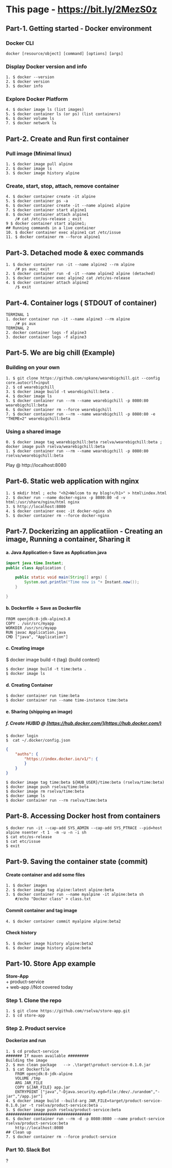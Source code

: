 # This page - https://bit.ly/2MezS0z
## Part-1. Getting started - Docker environment
### Docker CLI
```docker
docker [resource/object] [command] [options] [args]
```
### Display Docker version and info
```docker
1. $ docker --version
2. $ docker version
3. $ docker info
```
### Explore Docker Platform
```
4. $ docker image ls (list images)
5. $ docker container ls (or ps) (list containers)
6. $ docker volume ls
7. $ docker network ls 
```
## Part-2. Create and Run first container

### Pull image (Minimal linux)
```docker
1. $ docker image pull alpine
2. $ docker image ls
3. $ docker image history alpine
```
### Create, start, stop, attach, remove container
```docker
4. $ docker container create -it alpine 
5. $ docker container ps -a
6. $ docker container create -it --name alpine1 alpine
7. $ docker container start alpine1
8. $ docker container attach alpine1
	/# cat /etc/os-release ; exit
9 $ docker container start alpine1; 
## Running commands in a live container
10. $ docker container exec alpine1 cat /etc/issue 
11. $ docker container rm --force alpine1
```
## Part-3. Detached mode  & exec commands 
```
1. $ docker container run -it --name alpine2 --rm alpine
	/# ps aux; exit
2. $ docker container run -d -it --name alpine2 alpine (detached)
3. $ docker container exec alpine2 cat /etc/os-release
4. $ docker container attach alpine2
	/$ exit
``` 
## Part-4. Container logs ( STDOUT of container) 
```
TERMINAL 1
1. docker container run -it --name alpine3 --rm alpine
	/# ps aux
TERMINAL 2
2. docker container logs -f alpine3
3. docker container logs -f alpine3
```
## Part-5. We are big chill (Example)
### Building on your own
```
1. $ git clone https://github.com/spkane/wearebigchill.git --config core.autocrlf=input
2. $ cd wearebigchill
3. $ docker image build -t wearebigchill:beta .
4. $ docker image ls
5. $ docker container run --rm --name wearebigchill -p 8080:80  wearebigchill:beta
6. $ docker container rm --force wearebigchill
7. $ docker container run --rm --name wearebigchill -p 8080:80 -e "THEME=2" wearebigchill:beta
```
### Using a shared image 
```
0. $ docker image tag wearebigchill:beta rselva/wearebigchill:beta ; docker image push rselva/wearebigchill:beta 
1. $ docker container run --rm --name wearebigchill -p 8080:80 rselva/wearebigchill:beta
```
Play @ http://localhost:8080

## Part-6. Static web application with nginx
```
1. $ mkdir html ; echo "<h2>Welcom to my blog!</h1>" > html\index.html
2. $ docker run --name docker-nginx -p 8080:80 -d -v html:/usr/share/nginx/html nginx
3. $ http://localhost:8080
4. $ docker container exec -it docker-nginx sh 
5. $ docker container rm --force docker-nginx
```

## Part-7. Dockerizing an applicatiion - Creating an image, Running a container, Sharing it
#### a. Java Application-> Save as Application.java
```java
import java.time.Instant;
public class Application {

	public static void main(String[] args) {
		System.out.println("Time now is "+ Instant.now());
	}
	
}
```
#### b. Dockerfile  -> Save as Dockerfile
```
FROM openjdk:8-jdk-alpine3.8
COPY . /usr/src/myapp
WORKDIR /usr/src/myapp
RUN javac Application.java
CMD ["java", "Application"]
```

#### c. Creating image 
$ docker image build -t {tag} {build context}
```
$ docker image build -t time:beta .
$ docker image ls
```
#### d. Creating Container
```
$ docker container run time:beta
$ docker container run --name time-instance time:beta
```
#### e. Sharing (shipping an image)
##### f. Create HUBID @ [https://hub.docker.com/](https://hub.docker.com/)
```
$ docker login
$  cat ~/.docker/config.json
```
```json
{
    "auths": {
        "https://index.docker.io/v1/": {
        }
    }
}
```
```
$ docker image tag time:beta ${HUB_USER}/time:beta (rselva/time:beta)
$ docker image push rselva/time:beta 
$ docker image rm rselva/time:beta
$ docker iamge ls
$ docker container run --rm rselva/time:beta
```

## Part-8. Accessing Docker host from containers
```
$ docker run -it --cap-add SYS_ADMIN --cap-add SYS_PTRACE --pid=host alpine nsenter -t 1  -m -u -n -i sh
$ cat etc/os-release
$ cat etc/issue
$ exit
```
## Part-9. Saving the container state (commit)
#### Create container and add some files
```
1. $ docker images
2. $ docker image tag alpine:latest alpine:beta
3. $ docker container run --name myalpine -it alpine:beta sh
	#/echo "Docker class" > class.txt
```
#### Commit container and tag image
```
4. $ docker container commit myalpine alpine:beta2
```
#### Check history
```
5. $ docker image history alpine:beta2
6. $ docker image history alpine:beta
```

## Part-10. Store App example 
**Store-App**<br>
	+ product-service<br>
	+ web-app //Not covered today<br>
	
### Step 1. Clone the repo 
```
1. $ git clone https://github.com/rselva/store-app.git
2. $ cd store-app
```
### Step 2. Product service
#### Dockerize and run
```
1. $ cd product-service
####### If maven available #########
Building the image 
2. $ mvn clean package   --> .\target\product-service-0.1.0.jar
3. $ cat Dockerfile
	FROM openjdk:8-jdk-alpine
	VOLUME /tmp
	ARG JAR_FILE
	COPY ${JAR_FILE} app.jar
	ENTRYPOINT ["java","-Djava.security.egd=file:/dev/./urandom","-jar","/app.jar"]
4. $ docker image build --build-arg JAR_FILE=target/product-service-0.1.0.jar -t rselva/product-service:beta . 
5. $ docker image push rselva/product-service:beta
#####################################
6. $ docker container run --rm -d -p 8080:8080 --name product-service rselva/product-service:beta
	http://localhost:8080
## Clean up
7. $ docker container rm --force product-service
```

### Part 10. Slack Bot
?
